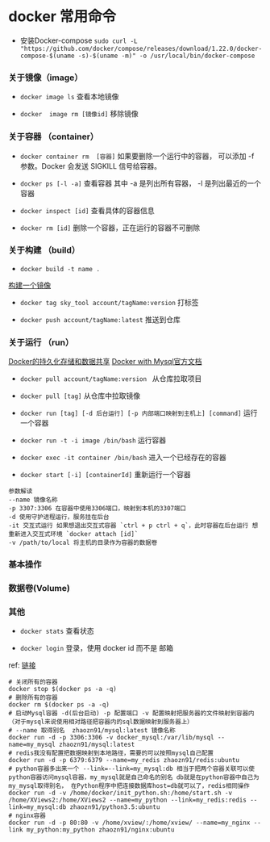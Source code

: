 # docker 常用命令

* 安装Docker-compose
` sudo curl -L "https://github.com/docker/compose/releases/download/1.22.0/docker-compose-$(uname -s)-$(uname -m)" -o /usr/local/bin/docker-compose `

### 关于镜像（image）

 * `docker image ls` 查看本地镜像

 * `docker  image rm [镜像id]` 移除镜像

### 关于容器 （container）

* `docker container rm  [容器]` 如果要删除一个运行中的容器， 可以添加 -f 参数。Docker 会发送 SIGKILL 信号给容器。

* `docker ps [-l -a]` 查看容器 其中 -a 是列出所有容器， -l 是列出最近的一个容器

* `docker inspect [id]` 查看具体的容器信息

* `docker rm [id]`  删除一个容器，正在运行的容器不可删除

### 关于构建 （build）

* `docker build -t name .` 

[构建一个镜像](https://www.runoob.com/docker/docker-build-command.html)

* `docker tag sky_tool account/tagName:version` 打标签

* `docker push account/tagName:latest` 推送到仓库

### 关于运行 （run）

[Docker的持久化存储和数据共享](https://juejin.im/post/5b6d4439f265da0f800e0d5a)
[Docker with Mysql官方文档](https://yeasy.gitbooks.io/docker_practice/appendix/repo/mysql.html)

* `docker pull account/tagName:version ` 从仓库拉取项目

* `docker pull [tag]` 从仓库中拉取镜像

* `docker run [tag] [-d 后台运行] [-p 内部端口映射到主机上] [command]` 运行一个容器

* `docker run -t -i image /bin/bash` 运行容器

* `docker exec -it container /bin/bash` 进入一个已经存在的容器

* `docker start [-i] [containerId]` 重新运行一个容器
```
参数解读
--name 镜像名称
-p 3307:3306 在容器中使用3306端口，映射到本机的3307端口
-d 使用守护进程运行，服务挂在后台
-it 交互式运行 如果想退出交互式容器 `ctrl + p ctrl + q`，此时容器在后台运行 想重新进入交互式环境 `docker attach [id]`
-v /path/to/local 将主机的目录作为容器的数据卷
```

### 基本操作


### 数据卷(Volume)


### 其他

* `docker stats` 查看状态

* `docker login` 登录，使用 docker id 而不是 邮箱

ref: [链接](https://www.jianshu.com/p/9f13d02028c5)
```
# 关闭所有的容器
docker stop $(docker ps -a -q)
# 删除所有的容器
docker rm $(docker ps -a -q)
# 启动Mysql容器 -d(后台启动) -p 配置端口 -v 配置映射把服务器的文件映射到容器内（对于mysql来说使用相对路径把容器内的sql数据映射到服务器上）
# --name 取得别名  zhaozn91/mysql:latest 镜像名称 
docker run -d -p 3306:3306 -v docker_mysql:/var/lib/mysql --name=my_mysql zhaozn91/mysql:latest
# redis我没有配置把数据映射到本地路径，需要的可以按照mysql自己配置
docker run -d -p 6379:6379 --name=my_redis zhaozn91/redis:ubuntu
# python容器多出来一个 --link=--link=my_mysql:db 相当于把两个容器关联可以使python容器访问mysql容器，my_mysql就是自己命名的别名 db就是在python容器中自己为my_mysql取得别名， 在Python程序中把连接数据库host=db就可以了，redis相同操作
docker run -d -v /home/docker/init_python.sh:/home/start.sh -v /home/XViews2:/home/XViews2 --name=my_python --link=my_redis:redis --link=my_mysql:db zhaozn91/python3.5:ubuntu
# nginx容器
docker run -d -p 80:80 -v /home/xview/:/home/xview/ --name=my_nginx --link my_python:my_python zhaozn91/nginx:ubuntu


```